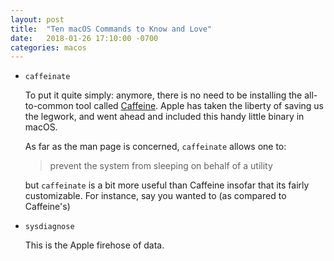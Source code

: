 ```yaml
---
layout: post
title:  "Ten macOS Commands to Know and Love"
date:   2018-01-26 17:10:00 -0700
categories: macos
---
```



- `caffeinate`

    To put it quite simply: anymore, there is no need to be installing the all-to-common tool called [Caffeine](http://lightheadsw.com/caffeine). Apple has taken the liberty of saving us the legwork, and went ahead and included this handy little binary in macOS.

    As far as the man page is concerned, `caffeinate` allows one to:

    > prevent the system from sleeping on behalf of a utility

    but `caffeinate` is a bit more useful than Caffeine insofar that its fairly customizable. For instance, say you wanted to  (as compared to Caffeine's)

- `sysdiagnose`

    This is the Apple firehose of data.
